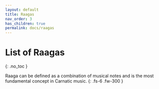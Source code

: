 ```yaml
---
layout: default
title: Raagas
nav_order: 3
has_children: true
permalink: docs/raagas
---
```


# List of Raagas
{: .no_toc }

Raaga can be defined as a combination of musical notes and is the most fundamental concept in Carnatic music.
{: .fs-6 .fw-300 }
